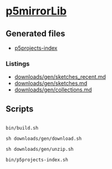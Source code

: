 # [p5mirrorLib](https://github.com/molab-itp/p5mirrorLib.git)

## Generated files

- [p5projects-index](./p5projects-index.md)

### Listings

- [downloads/gen/sketches_recent.md](./downloads/gen/sketches_recent.md)
- [downloads/gen/sketches.md](./downloads/gen/sketches.md)
- [downloads/gen/collections.md](./downloads/gen/collections.md)

## Scripts

```

bin/build.sh

sh downloads/gen/download.sh

sh downloads/gen/unzip.sh

bin/p5projects-index.sh

```
